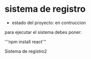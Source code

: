 <h1> sistema de registro</h1>

- estado del proyecto: en contruccion

para ejecutar el sistema debes poner:

'''npm install react'''

Sistema de registro2
